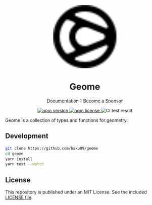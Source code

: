 <div align="center">

<img src="https://github.com/baku89/geome/blob/main/docs/.vuepress/public/logo.svg" width="200" />
<h1>Geome</h1>

<a href="https://baku89.github.io/geome/">Documentation</a> ⌇ <a href="https://github.com/sponsors/baku89">Become a Sponsor</a>

<p>
  <a href="https://www.npmjs.org/package/geome">
    <img src="https://img.shields.io/npm/v/geome.svg?style=flat" alt="npm version">
  </a>
  <a href="http://spdx.org/licenses/MIT">
    <img src="https://img.shields.io/npm/l/geome.svg?style=flat" alt="npm license">
  </a>
  <img src="https://github.com/baku89/geome/actions/workflows/ci.yml/badge.svg" alt="CI test result" />
</p>

</div>

Geome is a collection of types and functions for geometry.

## Development

```sh
git clone https://github.com/baku89/geome
cd geome
yarn install
yarn test --watch
```

## License

This repository is published under an MIT License. See the included [LICENSE file](./LICENSE).
